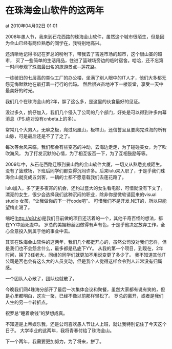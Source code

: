 # 在珠海金山软件的这两年

at 2010年04月02日 01:01

2008年愚人节，我来到石花西路的珠海金山软件，虽然这个城市很陌生，但是因为金山已经有两位熟悉的同学在，我特别地高兴。

还清晰地记得书记在罗总的吩咐下，带我去了吉莲市场的超市，这个很山寨的超市，
买了一些简单的生活用品，住进了篮球场旁边的临时宿舍。哈哈，还不忘第一时间参观了珠海最出名的旅游景点--莲花路。

一栋破旧的七层高的类似工厂的办公楼，坐满了别人眼中的IT人才，他们大多都无怨无悔默默地在敲打着一行行的代码。
然后很兴奋地冲下一楼饭堂，享受一天中最美好的时光。

我们几个在珠海金山的2年，胖了这么多，是这里的伙食最好的见证。

没过多久，奶仔加入，我们几个侵入了公司的几个部门，好处是可以得到许多内幕消息（PS.绝对没有cnbeta上的多）。

常常几个大男人，无聊之极，爬过凤凰山，板樟山，还信誓旦旦要爬完珠海的所有山脉，可是最后还是不了了之了。

每次等台风来临，我们都会有些变态的冲动，去海边走走，为了碰碰美女，为了吹吹海风，
为了打发沉默的心情，为了相互饭否一下，为了互相鼓励等等。

2009年中，从石花西路迁移到景山路的金山软件大厦，一切又从熟悉变成陌生。
没有了篮球场，下班后同学们都变得沉闷许多。后来lulu来入职了，于是乎我们珠海金山就变成五剑客，一辆的士都不愿意载我们去莲花路了。

lulu加入，多了更多夜宵的机会，还约过暨大的女生看电影，可惜就没有下文了。
漂亮的女生，很少会选择我们这种沉闷的职业，除非你是微软请回来的visual studio 女孩，“让我做你的下一行code吧”。
可惜我们不是开发.NET的，所以只能望梅止渴了。

缩吧(http://s8.hk)是我们目前做的项目还活着的一个，其他千奇百怪的想法，都在YY中胎死腹中。
罗总的美媚粉丝团做得有声有色，于是乎他决定放弃工作，全心全意投入到属于他的事业中去。

其实在珠海金山软件的这两年，我们几个都挺开心的，虽然公司没对我们怎样，但是我们也不会怨言什么，最多都是私底下YY。
从我的第一个项目，到现在，2年时间，换了3任老大，同组的同学们就更加不用说变更了多少了。
我不知道其他IT公司是否也会有这么大的人员变动，但是我个人觉得这样会令到人非常没有归属感。

一个团队人心散了，团队也就散了。

今晚我们网4珠海分部开了最后一次集体会议和聚餐，虽然大家都有说有笑的，但是心里都明白，这次一聚，已经不像以前那样轻松了。
罗总的离开，或者是我们人生的另一个转折点。

祝罗总“睡着收钱”的梦想成真。


不知道是上帝娱乐我，还是公司喜欢愚人节让人上班，就让我特别记住了今天这个日子。
大学毕业的这两年，我将青春付给了珠海金山。


下一个两年，我需要更加努力，为了将来，拼了。
